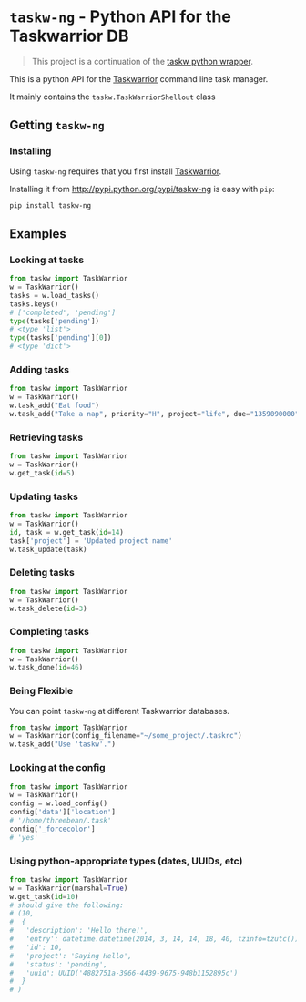 # `taskw-ng` - Python API for the Taskwarrior DB

> This project is a continuation of the [taskw python
wrapper](https://github.com/ralphbean/taskw).

This is a python API for the [Taskwarrior](http://taskwarrior.org) command line
task manager.

It mainly contains the `taskw.TaskWarriorShellout` class

## Getting `taskw-ng`

### Installing

Using `taskw-ng` requires that you first install [Taskwarrior](http://taskwarrior.org).

Installing it from http://pypi.python.org/pypi/taskw-ng is easy with `pip`:

```sh
pip install taskw-ng
```

## Examples

### Looking at tasks

```python
from taskw import TaskWarrior
w = TaskWarrior()
tasks = w.load_tasks()
tasks.keys()
# ['completed', 'pending']
type(tasks['pending'])
# <type 'list'>
type(tasks['pending'][0])
# <type 'dict'>
```

### Adding tasks

```python
from taskw import TaskWarrior
w = TaskWarrior()
w.task_add("Eat food")
w.task_add("Take a nap", priority="H", project="life", due="1359090000")
```

### Retrieving tasks

```python
from taskw import TaskWarrior
w = TaskWarrior()
w.get_task(id=5)
```

### Updating tasks

```python
from taskw import TaskWarrior
w = TaskWarrior()
id, task = w.get_task(id=14)
task['project'] = 'Updated project name'
w.task_update(task)
```

### Deleting tasks

```python
from taskw import TaskWarrior
w = TaskWarrior()
w.task_delete(id=3)
```

### Completing tasks

```python
from taskw import TaskWarrior
w = TaskWarrior()
w.task_done(id=46)
```

### Being Flexible

You can point `taskw-ng` at different Taskwarrior databases.

```python
from taskw import TaskWarrior
w = TaskWarrior(config_filename="~/some_project/.taskrc")
w.task_add("Use 'taskw'.")
```

### Looking at the config

```python
from taskw import TaskWarrior
w = TaskWarrior()
config = w.load_config()
config['data']['location']
# '/home/threebean/.task'
config['_forcecolor']
# 'yes'
```

### Using python-appropriate types (dates, UUIDs, etc)

```python
from taskw import TaskWarrior
w = TaskWarrior(marshal=True)
w.get_task(id=10)
# should give the following:
# (10,
#  {
#   'description': 'Hello there!',
#   'entry': datetime.datetime(2014, 3, 14, 14, 18, 40, tzinfo=tzutc())
#   'id': 10,
#   'project': 'Saying Hello',
#   'status': 'pending',
#   'uuid': UUID('4882751a-3966-4439-9675-948b1152895c')
#  }
# )
```
